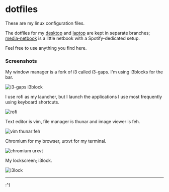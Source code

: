 # dotfiles

These are my linux configuration files.

The dotfiles for my [desktop](https://github.com/KorySchneider/dots/tree/desktop) and [laptop](https://github.com/KorySchneider/dots/tree/laptop) are kept in separate branches; [media-netbook](https://github.com/KorySchneider/dots/tree/media-netbook) is a little netbook with a Spotify-dedicated setup.

Feel free to use anything you find here.


### Screenshots

My window manager is a fork of i3 called i3-gaps. I'm using i3blocks for the bar.

![i3-gaps i3block](https://i.imgur.com/aA0MRx9.jpg "i3-gaps i3block")

I use rofi as my launcher, but I launch the applications I use most frequently using keyboard shortcuts.

![rofi](https://i.imgur.com/gHo57la.jpg "rofi")

Text editor is vim, file manager is thunar and image viewer is feh.

![vim thunar feh](https://i.imgur.com/qK4Tmkx.jpg "vim thunar feh")

Chromium for my browser, urxvt for my terminal.

![chromium urxvt](https://i.imgur.com/TpLV2qd.jpg "chromium urxvt")

My lockscreen; i3lock.

![i3lock](https://i.imgur.com/GAQcHAE.jpg "i3lock")

---

:^)
